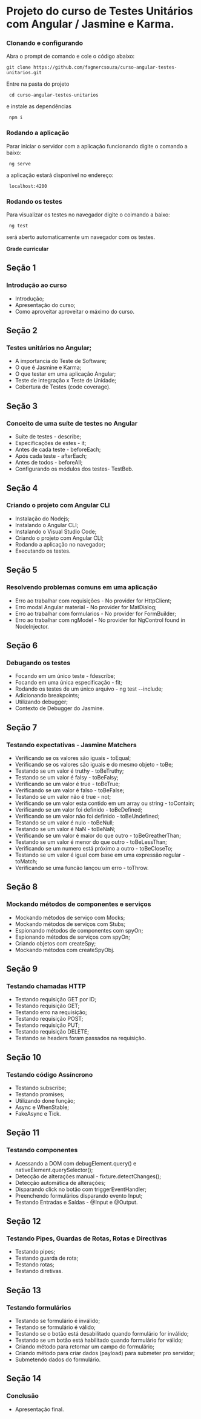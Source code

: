 # Projeto do curso de Testes Unitários com Angular / Jasmine e Karma. 

### Clonando e configurando
 Abra o prompt de comando e cole o código abaixo:
 
 ```
 git clone https://github.com/fagnercsouza/curso-angular-testes-unitarios.git
```

Entre na pasta do projeto

```
 cd curso-angular-testes-unitarios
```

e instale as dependências

```
 npm i
```

### Rodando a aplicação
Parar iniciar o servidor com a aplicação funcionando digite o comando a baixo:

```
 ng serve
```

a aplicação estará disponível no endereço:

```
 localhost:4200
```

### Rodando os testes

Para visualizar os testes no navegador digite o coimando a baixo:

```
 ng test
```
será aberto automaticamente um navegador com os testes.

**Grade curricular**

## Seção 1
### Introdução ao curso
 - Introdução;
 - Apresentação do curso;
 - Como aproveitar aproveitar o máximo do curso.
 
 ## Seção 2
 ### Testes unitários no Angular;
 - A importancia do Teste de Software;
 - O que é Jasmine e Karma;
 - O que testar em uma aplicação Angular;
- Teste de integração x Teste de Unidade;
- Cobertura de Testes (code coverage).
 
 ## Seção 3
### Conceito de uma suíte de testes no Angular
- Suíte de testes - describe;
- Especificações de estes - it;
- Antes de cada teste - beforeEach;
- Após cada teste - afterEach;
- Antes de todos - beforeAll;
- Configurando os módulos dos testes- TestBeb.

 ## Seção 4
 ### Criando o projeto com Angular CLI
 - Instalação do Nodejs;
 - Instalando o Angular CLI;
 - Instalando o Visual Studio Code;
 - Criando o projeto com Angular CLI;
 - Rodando a aplicação no navegador;
 - Executando os testes.

## Seção 5
### Resolvendo problemas comuns em uma aplicação
- Erro ao trabalhar com requisições - No provider for HttpClient;
- Erro modal Angular material - No provider for MatDialog;
- Erro ao trabalhar com formularios - No provider for FormBuilder;
- Erro ao trabalhar com ngModel - No provider for NgControl found in NodeInjector.

## Seção 6
### Debugando os testes
- Focando em um único teste - fdescribe;
- Focando em uma única especificação - fit;
- Rodando os testes de um único arquivo - ng test --include;
- Adicionando breakpoints;
- Utilizando debugger;
- Contexto de Debugger do Jasmine.

## Seção 7
### Testando expectativas - Jasmine Matchers
- Verificando se os valores são iguais - toEqual;
- Verificando se os valores são iguais e do mesmo objeto - toBe;
- Testando se um valor é truthy - toBeTruthy;
- Testando se um valor é falsy - toBeFalsy;
- Verificando se um valor é true - toBeTrue;
- Verificando se um valor é falso -  toBeFalse;
- Testando se um valor não é true - not;
- Verificando se um valor esta contido em um array ou string - toContain;
- Verificando se um valor foi definido - toBeDefined;
- Verificando se um valor não foi definido - toBeUndefined;
- Testando se um valor é nulo - toBeNull;
- Testando se um valor é NaN  - toBeNaN;
- Verificando se um valor é maior do que outro - toBeGreatherThan;
- Testando se um valor é menor do que outro - toBeLessThan;
- Verificando se um numero está próximo a outro - toBeCloseTo;
- Testando se um valor é igual com base em uma expressão regular - toMatch;
- Verificando se uma funcão lançou um erro - toThrow.

## Seção 8
### Mockando métodos de componentes e serviços
- Mockando métodos de serviço com Mocks;
- Mockando métodos de serviços com Stubs;
- Espionando métodos de componentes com spyOn;
- Espionando métodos de serviços com spyOn;
- Criando objetos com createSpy;
- Mockando métodos com createSpyObj.

## Seção 9
### Testando chamadas HTTP
- Testando requisição GET por ID;
- Testando requisição GET;
- Testando erro na requisição;
- Testando requisição POST;
- Testando requisição PUT;
- Testando requisição DELETE;
- Testando se headers foram passados na requisição.

## Seção 10
### Testando código Assíncrono
- Testando subscribe;
- Testando promises;
- Utilizando done função;
- Async e WhenStable;
- FakeAsync e Tick.

## Seção 11
### Testando componentes
- Acessando a DOM com debugElement.query() e nativeElement.querySelector();
- Detecção de alterações manual - fixture.detectChanges();
- Detecção automática de alterações;
- Disparando click no botão com triggerEventHandler;
- Preenchendo formulários disparando evento Input;
- Testando Entradas e Saídas - @Input e @Output.

## Seção 12
### Testando Pipes, Guardas de Rotas, Rotas e Directivas
- Testando pipes;
- Testando guarda de rota;
- Testando rotas;
- Testando diretivas.

## Seção 13
### Testando formulários
- Testando se formulário é inválido;
- Testando se formulário é válido;
- Testando se o botão está desabilitado quando formulário for inválido;
- Testando se um botão está habilitado quando formulário for válido;
- Criando método para retornar um campo do formulário;
- Criando método para criar dados (payload) para submeter pro servidor;
- Submetendo dados do formulário.

## Seção 14
### Conclusão
- Apresentação final.
